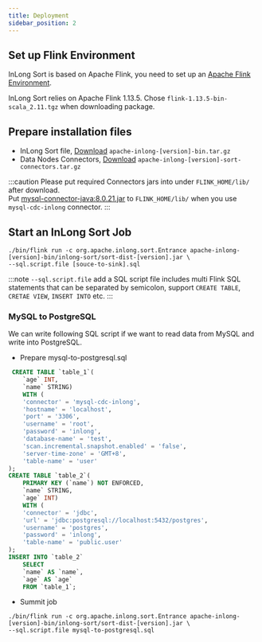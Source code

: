 ```yaml
---
title: Deployment
sidebar_position: 2
---
```


## Set up Flink Environment
InLong Sort is based on Apache Flink, you need to set up an [Apache Flink Environment](https://nightlies.apache.org/flink/flink-docs-release-1.13/docs/deployment/overview/).

InLong Sort relies on Apache Flink 1.13.5. Chose `flink-1.13.5-bin-scala_2.11.tgz` when downloading package.

## Prepare installation files
- InLong Sort file, [Download](https://inlong.apache.org/download/) `apache-inlong-[version]-bin.tar.gz`
- Data Nodes Connectors, [Download](https://inlong.apache.org/download/) `apache-inlong-[version]-sort-connectors.tar.gz`

:::caution
Please put required Connectors jars into under `FLINK_HOME/lib/` after download.  
Put [mysql-connector-java:8.0.21.jar](https://repo1.maven.org/maven2/mysql/mysql-connector-java/8.0.21/mysql-connector-java-8.0.21.jar) to `FLINK_HOME/lib/` when you use `mysql-cdc-inlong` connector.
:::

## Start an InLong Sort Job
```shell
./bin/flink run -c org.apache.inlong.sort.Entrance apache-inlong-[version]-bin/inlong-sort/sort-dist-[version].jar \
--sql.script.file [souce-to-sink].sql
```

:::note
`--sql.script.file` add a SQL script file includes multi Flink SQL statements that can be separated by semicolon, support `CREATE TABLE`, `CRETAE VIEW`, `INSERT INTO` etc.
:::

### MySQL to PostgreSQL
We can write following SQL script if we want to read data from MySQL and write into PostgreSQL.

- Prepare mysql-to-postgresql.sql
```sql
 CREATE TABLE `table_1`(
    `age` INT,
    `name` STRING)
    WITH (
    'connector' = 'mysql-cdc-inlong',
    'hostname' = 'localhost',
    'port' = '3306',
    'username' = 'root',
    'password' = 'inlong',
    'database-name' = 'test',
    'scan.incremental.snapshot.enabled' = 'false',
    'server-time-zone' = 'GMT+8',
    'table-name' = 'user'
);
CREATE TABLE `table_2`(
    PRIMARY KEY (`name`) NOT ENFORCED,
    `name` STRING,
    `age` INT)
    WITH (
    'connector' = 'jdbc',
    'url' = 'jdbc:postgresql://localhost:5432/postgres',
    'username' = 'postgres',
    'password' = 'inlong',
    'table-name' = 'public.user'
);
INSERT INTO `table_2` 
    SELECT 
    `name` AS `name`,
    `age` AS `age`
    FROM `table_1`;
```

- Summit job
```shell
./bin/flink run -c org.apache.inlong.sort.Entrance apache-inlong-[version]-bin/inlong-sort/sort-dist-[version].jar \
--sql.script.file mysql-to-postgresql.sql
```
